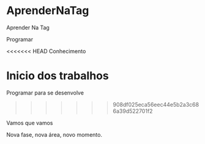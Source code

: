 # AprenderNaTag

Aprender Na Tag

Programar 

<<<<<<< HEAD
Conhecimento

Inicio dos trabalhos
=======
Programar para se desenvolve
>>>>>>> 908df025eca56eec44e5b2a3c686a39d522701f2

Vamos que vamos

Nova fase, nova área, novo momento.

